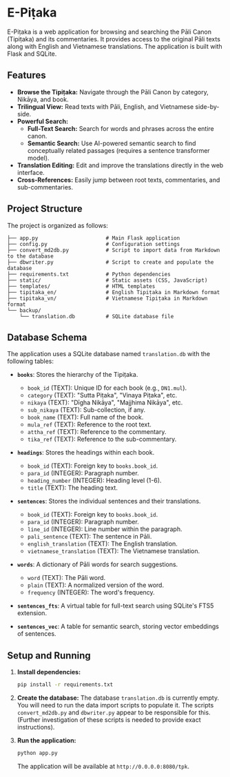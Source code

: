 # E-Piṭaka

E-Piṭaka is a web application for browsing and searching the Pāli Canon (Tipiṭaka) and its commentaries. It provides access to the original Pāli texts along with English and Vietnamese translations. The application is built with Flask and SQLite.

## Features

*   **Browse the Tipiṭaka:** Navigate through the Pāli Canon by category, Nikāya, and book.
*   **Trilingual View:** Read texts with Pāli, English, and Vietnamese side-by-side.
*   **Powerful Search:**
    *   **Full-Text Search:** Search for words and phrases across the entire canon.
    *   **Semantic Search:** Use AI-powered semantic search to find conceptually related passages (requires a sentence transformer model).
*   **Translation Editing:** Edit and improve the translations directly in the web interface.
*   **Cross-References:** Easily jump between root texts, commentaries, and sub-commentaries.

## Project Structure

The project is organized as follows:

```
├── app.py                      # Main Flask application
├── config.py                   # Configuration settings
├── convert_md2db.py            # Script to import data from Markdown to the database
├── dbwriter.py                 # Script to create and populate the database
├── requirements.txt            # Python dependencies
├── static/                     # Static assets (CSS, JavaScript)
├── templates/                  # HTML templates
├── tipitaka_en/                # English Tipiṭaka in Markdown format
├── tipitaka_vn/                # Vietnamese Tipiṭaka in Markdown format
└── backup/
    └── translation.db          # SQLite database file
```

## Database Schema

The application uses a SQLite database named `translation.db` with the following tables:

*   **`books`**: Stores the hierarchy of the Tipiṭaka.
    *   `book_id` (TEXT): Unique ID for each book (e.g., `DN1.mul`).
    *   `category` (TEXT): "Sutta Piṭaka", "Vinaya Piṭaka", etc.
    *   `nikaya` (TEXT): "Dīgha Nikāya", "Majjhima Nikāya", etc.
    *   `sub_nikaya` (TEXT): Sub-collection, if any.
    *   `book_name` (TEXT): Full name of the book.
    *   `mula_ref` (TEXT): Reference to the root text.
    *   `attha_ref` (TEXT): Reference to the commentary.
    *   `tika_ref` (TEXT): Reference to the sub-commentary.

*   **`headings`**: Stores the headings within each book.
    *   `book_id` (TEXT): Foreign key to `books.book_id`.
    *   `para_id` (INTEGER): Paragraph number.
    *   `heading_number` (INTEGER): Heading level (1-6).
    *   `title` (TEXT): The heading text.

*   **`sentences`**: Stores the individual sentences and their translations.
    *   `book_id` (TEXT): Foreign key to `books.book_id`.
    *   `para_id` (INTEGER): Paragraph number.
    *   `line_id` (INTEGER): Line number within the paragraph.
    *   `pali_sentence` (TEXT): The sentence in Pāli.
    *   `english_translation` (TEXT): The English translation.
    *   `vietnamese_translation` (TEXT): The Vietnamese translation.

*   **`words`**: A dictionary of Pāli words for search suggestions.
    *   `word` (TEXT): The Pāli word.
    *   `plain` (TEXT): A normalized version of the word.
    *   `frequency` (INTEGER): The word's frequency.

*   **`sentences_fts`**: A virtual table for full-text search using SQLite's FTS5 extension.

*   **`sentences_vec`**: A table for semantic search, storing vector embeddings of sentences.

## Setup and Running

1.  **Install dependencies:**
    ```bash
    pip install -r requirements.txt
    ```

2.  **Create the database:**
    The database `translation.db` is currently empty. You will need to run the data import scripts to populate it. The scripts `convert_md2db.py` and `dbwriter.py` appear to be responsible for this. (Further investigation of these scripts is needed to provide exact instructions).

3.  **Run the application:**
    ```bash
    python app.py
    ```
    The application will be available at `http://0.0.0.0:8080/tpk`.

